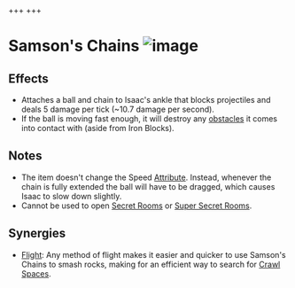 +++
+++

 # Samson's Chains ![image](/image/Samson%27s_Chains.png) 

Effects
---------


* Attaches a ball and chain to Isaac's ankle that blocks projectiles and deals 5 damage per tick (~10.7 damage per second).
* If the ball is moving fast enough, it will destroy any [obstacles](/wiki/Obstacles#Destructible "Obstacles") it comes into contact with (aside from Iron Blocks).


Notes
-------


* The item doesn't change the Speed [Attribute](/wiki/Attribute "Attribute"). Instead, whenever the chain is fully extended the ball will have to be dragged, which causes Isaac to slow down slightly.
* Cannot be used to open [Secret Rooms](/wiki/Secret_Room "Secret Room") or [Super Secret Rooms](/wiki/Super_Secret_Room "Super Secret Room").


Synergies
-----------


* [Flight](/wiki/Flight "Flight"): Any method of flight makes it easier and quicker to use Samson's Chains to smash rocks, making for an efficient way to search for [Crawl Spaces](/wiki/Crawl_Space "Crawl Space").



